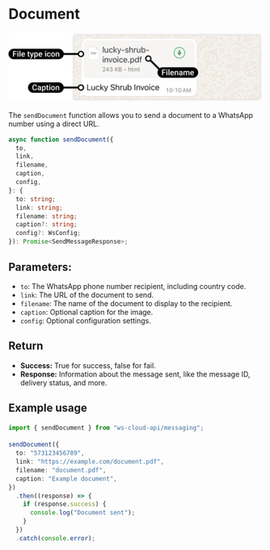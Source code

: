 # Document

[<Badge type="tip" text="api docs" />](https://developers.facebook.com/docs/whatsapp/cloud-api/messages/document-messages)

![document message](img/document.png)

The `sendDocument` function allows you to send a document to a WhatsApp number using a direct URL.

```ts
async function sendDocument({
  to,
  link,
  filename,
  caption,
  config,
}: {
  to: string;
  link: string;
  filename: string;
  caption?: string;
  config?: WsConfig;
}): Promise<SendMessageResponse>;
```

## Parameters:

- `to`: The WhatsApp phone number recipient, including country code.
- `link`: The URL of the document to send.
- `filename`: The name of the document to display to the recipient.
- `caption`: Optional caption for the image.
- `config`: Optional configuration settings.

## Return

- **Success:** True for success, false for fail.
- **Response:** Information about the message sent, like the message ID, delivery status, and more.

## Example usage

```ts
import { sendDocument } from "ws-cloud-api/messaging";

sendDocument({
  to: "573123456789",
  link: "https://example.com/document.pdf",
  filename: "document.pdf",
  caption: "Example document",
})
  .then((response) => {
    if (response.success) {
      console.log("Document sent");
    }
  })
  .catch(console.error);
```
